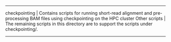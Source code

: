 -------------------------------
checkpointing | Contains scripts for running short-read alignment and pre-processing BAM files using checkpointing on the HPC cluster
Other scripts | The remaining scripts in this directory are to support the scripts under checkpointing/.

-------------------------------

